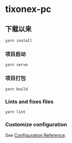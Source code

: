 # tixonex-pc

## 下载以来
```
yarn install
```

### 项目启动
```
yarn serve
```

### 项目打包
```
yarn build
```

### Lints and fixes files
```
yarn lint
```

### Customize configuration
See [Configuration Reference](https://cli.vuejs.org/config/).
